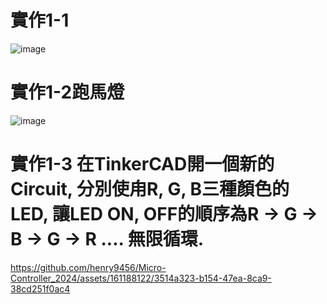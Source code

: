 # 實作1-1
![image](https://github.com/henry9456/Micro-Controller_2024/assets/161188122/1cd5c862-be3e-45a6-ab58-97228246b7af)

# 實作1-2跑馬燈
![image](https://github.com/henry9456/Micro-Controller_2024/assets/161188122/840d1bac-704a-48f0-8d49-cfdc5365066d)

# 實作1-3 在TinkerCAD開一個新的Circuit, 分別使甪R, G, B三種顏色的LED, 讓LED ON, OFF的順序為R → G → B → G → R .... 無限循環.

https://github.com/henry9456/Micro-Controller_2024/assets/161188122/3514a323-b154-47ea-8ca9-38cd251f0ac4

